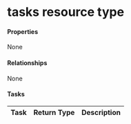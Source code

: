 # tasks resource type



#### Properties
None

#### Relationships
None


#### Tasks

| Task		   | Return Type	|Description|
|:---------------|:--------|:----------|
